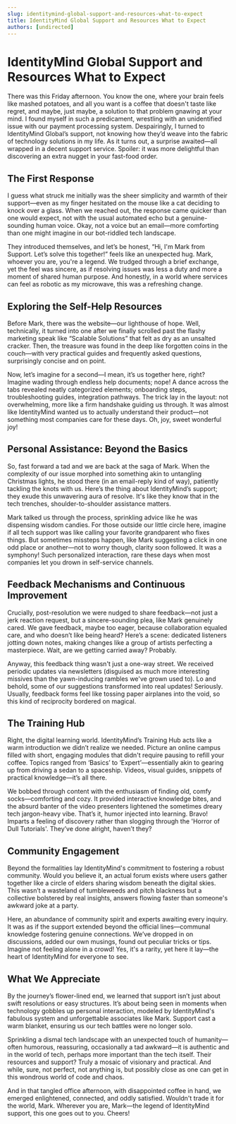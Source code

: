 ```yaml
---
slug: identitymind-global-support-and-resources-what-to-expect
title: IdentityMind Global Support and Resources What to Expect
authors: [undirected]
---
```



# IdentityMind Global Support and Resources What to Expect

There was this Friday afternoon. You know the one, where your brain feels like mashed potatoes, and all you want is a coffee that doesn't taste like regret, and maybe, just maybe, a solution to that problem gnawing at your mind. I found myself in such a predicament, wrestling with an unidentified issue with our payment processing system. Despairingly, I turned to IdentityMind Global’s support, not knowing how they’d weave into the fabric of technology solutions in my life. As it turns out, a surprise awaited—all wrapped in a decent support service. Spoiler: it was more delightful than discovering an extra nugget in your fast-food order.

## The First Response

I guess what struck me initially was the sheer simplicity and warmth of their support—even as my finger hesitated on the mouse like a cat deciding to knock over a glass. When we reached out, the response came quicker than one would expect, not with the usual automated echo but a genuine-sounding human voice. Okay, not a voice but an email—more comforting than one might imagine in our bot-riddled tech landscape.

They introduced themselves, and let’s be honest, “Hi, I'm Mark from Support. Let’s solve this together!” feels like an unexpected hug. Mark, whoever you are, you're a legend. We trudged through a brief exchange, yet the feel was sincere, as if resolving issues was less a duty and more a moment of shared human purpose. And honestly, in a world where services can feel as robotic as my microwave, this was a refreshing change.

## Exploring the Self-Help Resources

Before Mark, there was the website—our lighthouse of hope. Well, technically, it turned into one after we finally scrolled past the flashy marketing speak like “Scalable Solutions” that felt as dry as an unsalted cracker. Then, the treasure was found in the deep like forgotten coins in the couch—with very practical guides and frequently asked questions, surprisingly concise and on point.

Now, let’s imagine for a second—I mean, it’s us together here, right? Imagine wading through endless help documents; nope! A dance across the tabs revealed neatly categorized elements; onboarding steps, troubleshooting guides, integration pathways. The trick lay in the layout: not overwhelming, more like a firm handshake guiding us through. It was almost like IdentityMind wanted us to actually understand their product—not something most companies care for these days. Oh, joy, sweet wonderful joy!

## Personal Assistance: Beyond the Basics

So, fast forward a tad and we are back at the saga of Mark. When the complexity of our issue morphed into something akin to untangling Christmas lights, he stood there (in an email-reply kind of way), patiently tackling the knots with us. Here’s the thing about IdentityMind’s support; they exude this unwavering aura of resolve. It's like they know that in the tech trenches, shoulder-to-shoulder assistance matters.

Mark talked us through the process, sprinkling advice like he was dispensing wisdom candies. For those outside our little circle here, imagine if all tech support was like calling your favorite grandparent who fixes things. But sometimes missteps happen, like Mark suggesting a click in one odd place or another—not to worry though, clarity soon followed. It was a symphony! Such personalized interaction, rare these days when most companies let you drown in self-service channels. 

## Feedback Mechanisms and Continuous Improvement

Crucially, post-resolution we were nudged to share feedback—not just a jerk reaction request, but a sincere-sounding plea, like Mark genuinely cared. We gave feedback, maybe too eager, because collaboration equaled care, and who doesn’t like being heard? Here’s a scene: dedicated listeners jotting down notes, making changes like a group of artists perfecting a masterpiece. Wait, are we getting carried away? Probably.

Anyway, this feedback thing wasn't just a one-way street. We received periodic updates via newsletters (disguised as much more interesting missives than the yawn-inducing rambles we've grown used to). Lo and behold, some of our suggestions transformed into real updates! Seriously. Usually, feedback forms feel like tossing paper airplanes into the void, so this kind of reciprocity bordered on magical.

## The Training Hub

Right, the digital learning world. IdentityMind’s Training Hub acts like a warm introduction we didn’t realize we needed. Picture an online campus filled with short, engaging modules that didn't require pausing to refill your coffee. Topics ranged from ‘Basics’ to ‘Expert’—essentially akin to gearing up from driving a sedan to a spaceship. Videos, visual guides, snippets of practical knowledge—it’s all there.

We bobbed through content with the enthusiasm of finding old, comfy socks—comforting and cozy. It provided interactive knowledge bites, and the absurd banter of the video presenters lightened the sometimes dreary tech jargon-heavy vibe. That’s it, humor injected into learning. Bravo! Imparts a feeling of discovery rather than slogging through the 'Horror of Dull Tutorials'. They’ve done alright, haven’t they?

## Community Engagement

Beyond the formalities lay IdentityMind's commitment to fostering a robust community. Would you believe it, an actual forum exists where users gather together like a circle of elders sharing wisdom beneath the digital skies. This wasn’t a wasteland of tumbleweeds and pitch blackness but a collective bolstered by real insights, answers flowing faster than someone's awkward joke at a party.

Here, an abundance of community spirit and experts awaiting every inquiry. It was as if the support extended beyond the official lines—communal knowledge fostering genuine connections. We’ve dropped in on discussions, added our own musings, found out peculiar tricks or tips. Imagine not feeling alone in a crowd! Yes, it's a rarity, yet here it lay—the heart of IdentityMind for everyone to see.

## What We Appreciate

By the journey’s flower-lined end, we learned that support isn’t just about swift resolutions or easy structures. It’s about being seen in moments when technology gobbles up personal interaction, modeled by IdentityMind's fabulous system and unforgettable associates like Mark. Support cast a warm blanket, ensuring us our tech battles were no longer solo.

Sprinkling a dismal tech landscape with an unexpected touch of humanity—often humorous, reassuring, occasionally a tad awkward—it is authentic and in the world of tech, perhaps more important than the tech itself. Their resources and support? Truly a mosaic of visionary and practical. And while, sure, not perfect, not anything is, but possibly close as one can get in this wondrous world of code and chaos.

And in that tangled office afternoon, with disappointed coffee in hand, we emerged enlightened, connected, and oddly satisfied. Wouldn't trade it for the world, Mark. Wherever you are, Mark—the legend of IdentityMind support, this one goes out to you. Cheers!